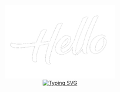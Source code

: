 <div align="center">
  <div>
    <img src="https://github.com/MahmoudAhmed2003/MahmoudAhmed2003/blob/da9c03a9d0ae6ff7ebe65c96e9a45f5f174378b5/Imgs/Hello2.gif"
         alt="side Gif" height="200" width="300"/> 
   
 </div>
  <a href="https://git.io/typing-svg"><img src="https://readme-typing-svg.demolab.com?font=Segoe+Print&duration=2500&pause=100&center=true&multiline=true&repeat=true&width=435&height=200&lines=+Hey...+;I'm+Mahmoud;Software+developer;Welcome+to+my++mind+palace+" alt="Typing SVG" /></a>
  
  
</div>

